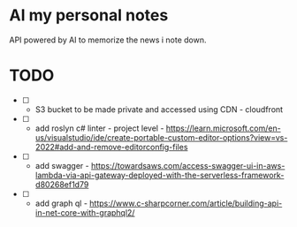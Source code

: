 # AI my personal notes
API powered by AI to memorize the news i note down.

# TODO
- [ ] - S3 bucket to be made private and accessed using CDN - cloudfront
- [ ] - add roslyn c# linter - project level - https://learn.microsoft.com/en-us/visualstudio/ide/create-portable-custom-editor-options?view=vs-2022#add-and-remove-editorconfig-files
- [ ] - add swagger - https://towardsaws.com/access-swagger-ui-in-aws-lambda-via-api-gateway-deployed-with-the-serverless-framework-d80268ef1d79
- [ ] - add graph ql - https://www.c-sharpcorner.com/article/building-api-in-net-core-with-graphql2/